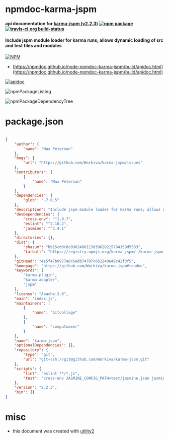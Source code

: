 # npmdoc-karma-jspm

#### api documentation for  [karma-jspm (v2.2.3)](https://github.com/Workiva/karma-jspm#readme)  [![npm package](https://img.shields.io/npm/v/npmdoc-karma-jspm.svg?style=flat-square)](https://www.npmjs.org/package/npmdoc-karma-jspm) [![travis-ci.org build-status](https://api.travis-ci.org/npmdoc/node-npmdoc-karma-jspm.svg)](https://travis-ci.org/npmdoc/node-npmdoc-karma-jspm)

#### Include jspm module loader for karma runs; allows dynamic loading of src and test files and modules

[![NPM](https://nodei.co/npm/karma-jspm.png?downloads=true&downloadRank=true&stars=true)](https://www.npmjs.com/package/karma-jspm)

- [https://npmdoc.github.io/node-npmdoc-karma-jspm/build/apidoc.html](https://npmdoc.github.io/node-npmdoc-karma-jspm/build/apidoc.html)

[![apidoc](https://npmdoc.github.io/node-npmdoc-karma-jspm/build/screenCapture.buildCi.browser.%252Ftmp%252Fbuild%252Fapidoc.html.png)](https://npmdoc.github.io/node-npmdoc-karma-jspm/build/apidoc.html)

![npmPackageListing](https://npmdoc.github.io/node-npmdoc-karma-jspm/build/screenCapture.npmPackageListing.svg)

![npmPackageDependencyTree](https://npmdoc.github.io/node-npmdoc-karma-jspm/build/screenCapture.npmPackageDependencyTree.svg)



# package.json

```json

{
    "author": {
        "name": "Max Peterson"
    },
    "bugs": {
        "url": "https://github.com/Workiva/karma-jspm/issues"
    },
    "contributors": [
        {
            "name": "Max Peterson"
        }
    ],
    "dependencies": {
        "glob": "~7.0.5"
    },
    "description": "Include jspm module loader for karma runs; allows dynamic loading of src and test files and modules",
    "devDependencies": {
        "cross-env": "^1.0.7",
        "eslint": "^2.10.2",
        "jasmine": "^2.4.1"
    },
    "directories": {},
    "dist": {
        "shasum": "bb15cd0c8c0902480113d39620215704159d5503",
        "tarball": "https://registry.npmjs.org/karma-jspm/-/karma-jspm-2.2.3.tgz"
    },
    "gitHead": "4e5f47b0977a8c6adb74707c662240e49c42f3f5",
    "homepage": "https://github.com/Workiva/karma-jspm#readme",
    "keywords": [
        "karma-plugin",
        "karma-adapter",
        "jspm"
    ],
    "license": "Apache-2.0",
    "main": "index.js",
    "maintainers": [
        {
            "name": "bitcollage"
        },
        {
            "name": "computmaxer"
        }
    ],
    "name": "karma-jspm",
    "optionalDependencies": {},
    "repository": {
        "type": "git",
        "url": "git+ssh://git@github.com/Workiva/karma-jspm.git"
    },
    "scripts": {
        "lint": "eslint **/*.js",
        "test": "cross-env JASMINE_CONFIG_PATH=test/jasmine.json jasmine 'test/**/*.spec.js'"
    },
    "version": "2.2.3",
    "bin": {}
}
```



# misc
- this document was created with [utility2](https://github.com/kaizhu256/node-utility2)
